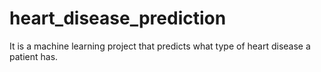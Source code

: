 # heart_disease_prediction

It is a machine learning project that predicts what type of heart disease a patient has.

